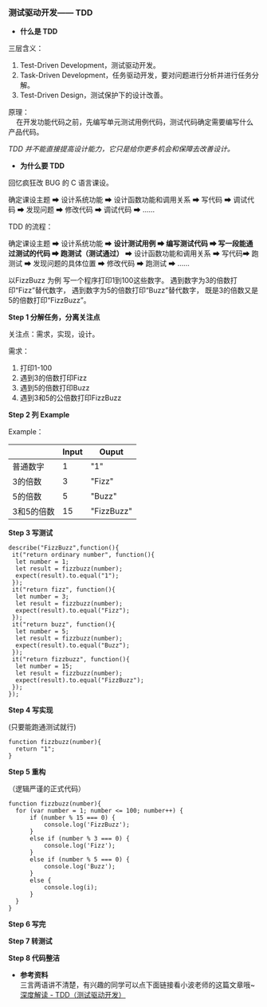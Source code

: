 ### 测试驱动开发—— TDD 

* **什么是 TDD**

三层含义：
 1. Test-Driven Development，测试驱动开发。
 2. Task-Driven Development，任务驱动开发，要对问题进行分析并进行任务分解。
 3. Test-Driven Design，测试保护下的设计改善。

原理：
 <br> &nbsp; &nbsp; 在开发功能代码之前，先编写单元测试用例代码，测试代码确定需要编写什么产品代码。

*TDD 并不能直接提高设计能力，它只是给你更多机会和保障去改善设计。*

* **为什么要 TDD**

回忆疯狂改 BUG 的 C 语言课设。

确定课设主题 ➡ 设计系统功能 ➡ 设计函数功能和调用关系 ➡ 写代码 ➡ 调试代码 ➡ 发现问题 ➡ 修改代码 ➡ 调试代码 ➡ ……

TDD 的流程：

确定课设主题 ➡ 设计系统功能 ➡ **设计测试用例 ➡ 编写测试代码 ➡ 写一段能通过测试的代码 ➡ 跑测试（测试通过）** ➡ 设计函数功能和调用关系 ➡ 写代码➡ 跑测试 ➡ 发现问题的具体位置 ➡ 修改代码 ➡ 跑测试 ➡ ……

以FizzBuzz 为例
写一个程序打印1到100这些数字。
遇到数字为3的倍数打印“Fizz”替代数字，
遇到数字为5的倍数打印“Buzz”替代数字，
既是3的倍数又是5的倍数打印“FizzBuzz”。


**Step 1 分解任务，分离关注点**

关注点：需求，实现，设计。

需求：
1. 打印1-100
2. 遇到3的倍数打印Fizz
3. 遇到5的倍数打印Buzz
4. 遇到3和5的公倍数打印FizzBuzz


**Step 2 列 Example**

Example：

|  | Input | Ouput |
| ------ | ------ | ------ |
| 普通数字 | 1 | "1" |
| 3的倍数 | 3 | "Fizz" |
| 5的倍数 | 5 | "Buzz" |
| 3和5的倍数 | 15 | "FizzBuzz" |

**Step 3 写测试**
```
describe("FizzBuzz",function(){
 it("return ordinary number", function(){
  let number = 1;
  let result = fizzbuzz(number);
  expect(result).to.equal("1");
 }); 
 it("return fizz", function(){
  let number = 3;
  let result = fizzbuzz(number);
  expect(result).to.equal("Fizz");
 }); 
 it("return buzz", function(){
  let number = 5;
  let result = fizzbuzz(number);
  expect(result).to.equal("Buzz");
 }); 
 it("return fizzbuzz", function(){
  let number = 15;
  let result = fizzbuzz(number);
  expect(result).to.equal("FizzBuzz");
 }); 
});
```
**Step 4 写实现**

(只要能跑通测试就行)
```
function fizzbuzz(number){
  return "1";
}
```

**Step 5 重构**

（逻辑严谨的正式代码）
```
function fizzbuzz(number){
  for (var number = 1; number <= 100; number++) { 
      if (number % 15 === 0) {
          console.log('FizzBuzz');
      } 
      else if (number % 3 === 0) {
          console.log('Fizz');
      } 
      else if (number % 5 === 0) {
          console.log('Buzz');
      } 
      else {
          console.log(i);
      }
  }
}
```

**Step 6 写完**

**Step 7 转测试**

**Step 8 代码整洁**

* **参考资料**
<br>三言两语讲不清楚，有兴趣的同学可以点下面链接看小波老师的这篇文章哦~
<br>[深度解读 - TDD（测试驱动开发）](https://www.jianshu.com/p/62f16cd4fef3)
